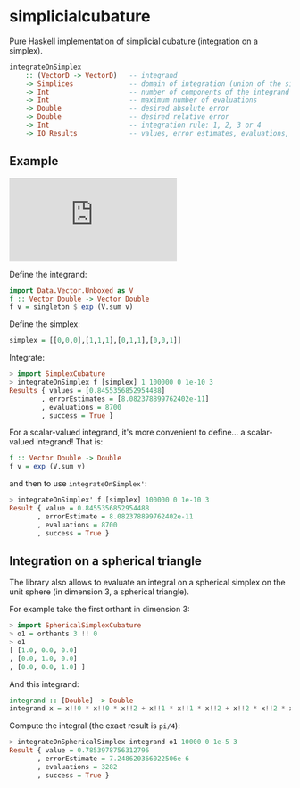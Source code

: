 # simplicialcubature

Pure Haskell implementation of simplicial cubature (integration on a simplex).

```haskell
integrateOnSimplex
    :: (VectorD -> VectorD)   -- integrand
    -> Simplices              -- domain of integration (union of the simplices)
    -> Int                    -- number of components of the integrand
    -> Int                    -- maximum number of evaluations
    -> Double                 -- desired absolute error
    -> Double                 -- desired relative error
    -> Int                    -- integration rule: 1, 2, 3 or 4
    -> IO Results             -- values, error estimates, evaluations, success
```

## Example

![equation](http://latex.codecogs.com/gif.latex?%5Cint_0%5E1%5Cint_0%5Ex%5Cint_0%5Ey%5Cexp%28x+y+z%29%5C,%5Cmathrm%7Bd%7Dz%5C,%5Cmathrm%7Bd%7Dy%5C,%5Cmathrm%7Bd%7Dx=%5Cfrac%7B1%7D%7B6%7D%28e-1%29%5E3%5Capprox%20.8455356853)

Define the integrand:

```haskell
import Data.Vector.Unboxed as V
f :: Vector Double -> Vector Double
f v = singleton $ exp (V.sum v)
```

Define the simplex:

```haskell
simplex = [[0,0,0],[1,1,1],[0,1,1],[0,0,1]]
```

Integrate:

```haskell
> import SimplexCubature
> integrateOnSimplex f [simplex] 1 100000 0 1e-10 3
Results { values = [0.8455356852954488]
        , errorEstimates = [8.082378899762402e-11]
        , evaluations = 8700
        , success = True }
```

For a scalar-valued integrand, it's more convenient to define... a scalar-valued
integrand! That is:

```haskell
f :: Vector Double -> Double
f v = exp (V.sum v)
```

and then to use `integrateOnSimplex'`:

```haskell
> integrateOnSimplex' f [simplex] 100000 0 1e-10 3
Result { value = 0.8455356852954488
       , errorEstimate = 8.082378899762402e-11
       , evaluations = 8700
       , success = True }
```

## Integration on a spherical triangle

The library also allows to evaluate an integral on a spherical simplex on the
unit sphere (in dimension 3, a spherical triangle).

For example take the first orthant in dimension 3:

```haskell
> import SphericalSimplexCubature
> o1 = orthants 3 !! 0
> o1
[ [1.0, 0.0, 0.0]
, [0.0, 1.0, 0.0]
, [0.0, 0.0, 1.0] ]
```

And this integrand:

```haskell
integrand :: [Double] -> Double
integrand x = x!!0 * x!!0 * x!!2 + x!!1 * x!!1 * x!!2 + x!!2 * x!!2 * x!!2
```

Compute the integral (the exact result is `pi/4`):

```haskell
> integrateOnSphericalSimplex integrand o1 10000 0 1e-5 3
Result { value = 0.7853978756312796
       , errorEstimate = 7.248620366022506e-6
       , evaluations = 3282
       , success = True }
```
